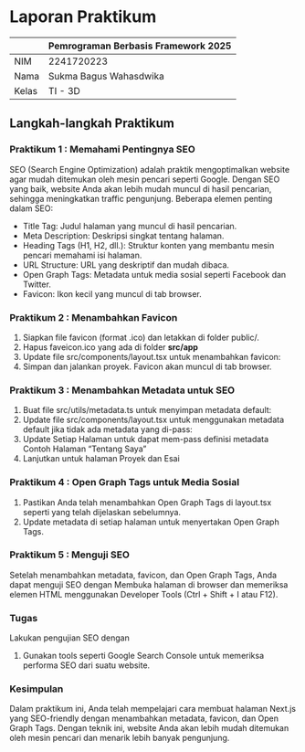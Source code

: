 # **Laporan Praktikum**

|  | Pemrograman Berbasis Framework 2025 |
|--|--|
| NIM |  2241720223|
| Nama |  Sukma Bagus Wahasdwika |
| Kelas | TI - 3D | 

## **Langkah-langkah Praktikum**
### Praktikum 1 : Memahami Pentingnya SEO
SEO (Search Engine Optimization) adalah praktik mengoptimalkan website agar mudah ditemukan oleh mesin pencari seperti Google. Dengan SEO yang baik, website Anda akan lebih mudah muncul di hasil pencarian, sehingga meningkatkan traffic pengunjung. Beberapa elemen penting dalam SEO: 
 * Title Tag: Judul halaman yang muncul di hasil pencarian.
 * Meta Description: Deskripsi singkat tentang halaman.
 * Heading Tags (H1, H2, dll.): Struktur konten yang membantu mesin pencari memahami isi halaman.
 * URL Structure: URL yang deskriptif dan mudah dibaca.
 * Open Graph Tags: Metadata untuk media sosial seperti Facebook dan Twitter.
 *  Favicon: Ikon kecil yang muncul di tab browser. 

### Praktikum 2 : Menambahkan Favicon
1. Siapkan file favicon (format .ico) dan letakkan di folder public/.
2. Hapus faveicon.ico yang ada di folder **src/app**
3. Update file src/components/layout.tsx untuk menambahkan favicon:
4. Simpan dan jalankan proyek. Favicon akan muncul di tab browser.

### Praktikum 3 : Menambahkan Metadata untuk SEO 
1. Buat file src/utils/metadata.ts untuk menyimpan metadata default:
2. Update file src/components/layout.tsx untuk menggunakan metadata default jika tidak ada metadata yang di-pass:
3. Update Setiap Halaman untuk dapat mem-pass definisi metadata Contoh Halaman “Tentang Saya”
4. Lanjutkan untuk halaman Proyek dan Esai 

### Praktikum 4 : Open Graph Tags untuk Media Sosial 
1. Pastikan Anda telah menambahkan Open Graph Tags di layout.tsx seperti yang telah dijelaskan sebelumnya.
2. Update metadata di setiap halaman untuk menyertakan Open Graph Tags.
   
### Praktikum 5 : Menguji SEO
Setelah menambahkan metadata, favicon, dan Open Graph Tags, Anda dapat menguji SEO dengan Membuka halaman di browser dan memeriksa elemen HTML menggunakan Developer Tools (Ctrl + Shift + I atau F12). 

### Tugas 

Lakukan pengujian SEO dengan 
1. Gunakan tools seperti Google Search Console untuk memeriksa performa SEO dari suatu website. 

### Kesimpulan

Dalam praktikum ini, Anda telah mempelajari cara membuat halaman Next.js yang SEO-friendly dengan menambahkan metadata, favicon, dan Open Graph Tags. Dengan teknik ini, website Anda akan lebih mudah ditemukan oleh mesin pencari dan menarik lebih banyak pengunjung. 
